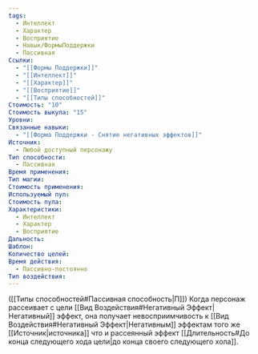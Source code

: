 ```yaml
---
tags:
  - Интеллект
  - Характер
  - Восприятие
  - Навык/ФормыПоддержки
  - Пассивная
Ссылки:
  - "[[Формы Поддержки]]"
  - "[[Интеллект]]"
  - "[[Характер]]"
  - "[[Восприятие]]"
  - "[[Типы способностей]]"
Стоимость: "10"
Стоимость выкупа: "15"
Уровни: 
Связанные навыки:
  - "[[Форма Поддержки - Снятие негативных эффектов]]"
Источник:
  - Любой доступный персонажу
Тип способности:
  - Пассивная
Время применения: 
Тип магии: 
Стоимость применения: 
Используемый пул: 
Стоимость пула: 
Характеристики:
  - Интеллект
  - Характер
  - Восприятие
Дальность: 
Шаблон: 
Количество целей: 
Время действия:
  - Пассивно-постоянно
Тип воздействия:
---
```

([[Типы способностей#Пассивная способность|П]]) Когда персонаж рассеивает с цели [[Вид Воздействия#Негативный Эффект|Негативный]] эффект, она получает невосприимчивость к [[Вид Воздействия#Негативный Эффект|Негативным]] эффектам того же [[Источник|источника]] что и рассеянный эффект [[Длительность#До конца следующего хода цели|до конца своего следующего хола]]. 